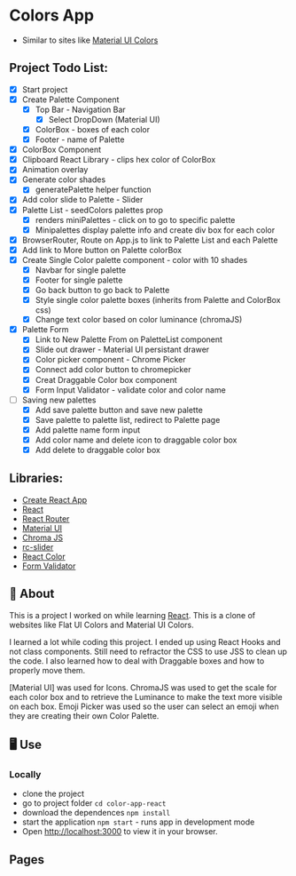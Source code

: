 # Colors App

- Similar to sites like [Material UI Colors](http://materialuicolors.co/?utm_source=launchers)

## Project Todo List:

- [x] Start project
- [x] Create Palette Component
  - [x] Top Bar - Navigation Bar
    - [x] Select DropDown (Material UI)
  - [x] ColorBox - boxes of each color
  - [x] Footer - name of Palette
- [x] ColorBox Component
- [x] Clipboard React Library - clips hex color of ColorBox
- [x] Animation overlay
- [x] Generate color shades
  - [x] generatePalette helper function
- [x] Add color slide to Palette - Slider
- [x] Palette List - seedColors palettes prop
  - [x] renders miniPalettes - click on to go to specific palette
  - [x] Minipalettes display palette info and create div box for each color
- [x] BrowserRouter, Route on App.js to link to Palette List and each Palette
- [x] Add link to More button on Palette colorBox
- [x] Create Single Color palette component - color with 10 shades
  - [x] Navbar for single palette
  - [x] Footer for single palette
  - [x] Go back button to go back to Palette
  - [x] Style single color palette boxes (inherits from Palette and ColorBox css)
  - [x] Change text color based on color luminance (chromaJS)
- [x] Palette Form
  - [x] Link to New Palette From on PaletteList component
  - [x] Slide out drawer - Material UI persistant drawer
  - [x] Color picker component - Chrome Picker
  - [x] Connect add color button to chromepicker
  - [x] Creat Draggable Color box component
  - [x] Form Input Validator - validate color and color name
- [ ] Saving new palettes
  - [x] Add save palette button and save new palette
  - [x] Save palette to palette list, redirect to Palette page
  - [x] Add palette name form input
  - [x] Add color name and delete icon to draggable color box
  - [x] Add delete to draggable color box

## Libraries:

- [Create React App](<(https://github.com/facebook/create-react-app)>)
- [React](https://reactjs.org)
- [React Router](https://www.npmjs.com/package/react-router-dom)
- [Material UI](https://mui.com/)
- [Chroma JS](https://gka.github.io/chroma.js/)
- [rc-slider](https://www.npmjs.com/package/rc-slider)
- [React Color](https://casesandberg.github.io/react-color/#about)
- [Form Validator](https://www.npmjs.com/package/react-material-ui-form-validator)

## 🎨 About

This is a project I worked on while learning [React](https://reactjs.org). This is a clone of websites like Flat UI Colors and Material UI Colors.

I learned a lot while coding this project. I ended up using React Hooks and not class components. Still need to refractor the CSS to use JSS to clean up the code. I also learned how to deal with Draggable boxes and how to properly move them.

[Material UI] was used for Icons. ChromaJS was used to get the scale for each color box and to retrieve the Luminance to make the text more visible on each box. Emoji Picker was used so the user can select an emoji when they are creating their own Color Palette.

## 🖥 Use

### Locally

- clone the project
- go to project folder `cd color-app-react`
- download the dependences `npm install`
- start the application `npm start` - runs app in development mode
- Open [http://localhost:3000](http://localhost:3000) to view it in your browser.

## Pages
